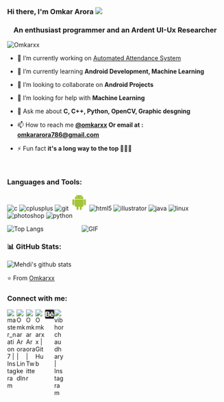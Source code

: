 ### Hi there, I'm Omkar Arora <img src="https://media.giphy.com/media/hvRJCLFzcasrR4ia7z/giphy.gif" width="25px">
<h3 align="center">An enthusiast programmer and an Ardent UI-Ux Researcher</h3>

<p align="left"> <img src="https://komarev.com/ghpvc/?username=Omkarxx" alt="Omkarxx" /> </p>

- 🔭 I’m currently working on [Automated Attendance System](https://github.com/kanitmann/pick_n_place_arduino)

- 🌱 I’m currently learning **Android Development, Machine Learning**

- 👯 I’m looking to collaborate on **Android Projects**

- 🤔 I’m looking for help with **Machine Learning**

- 💬 Ask me about **C, C++, Python, OpenCV, Graphic desgning**

- 📫 How to reach me **[@omkarxx][linkedin] Or email at : omkararora786@gmail.com**

- ⚡ Fun fact **it's a long way to the top 👾🧑‍🚀**

<br/>

### Languages and Tools:
<p align="left"><img src="https://devicons.github.io/devicon/devicon.git/icons/c/c-original.svg" alt="c" width="40" height="40"/> 
  <img src="https://devicons.github.io/devicon/devicon.git/icons/cplusplus/cplusplus-original.svg" alt="cplusplus" width="40" height="40"/>
  <img src="https://www.vectorlogo.zone/logos/git-scm/git-scm-icon.svg" alt="git" width="40" height="40"/> 
  <img src="https://github.com/devicons/devicon/blob/master/icons/android/android-original.svg" alt="Android" width="40" height="40"/> 
  <img src="https://devicons.github.io/devicon/devicon.git/icons/html5/html5-original-wordmark.svg" alt="html5" width="40" height="40"/> 
  <img src="https://www.vectorlogo.zone/logos/adobe_illustrator/adobe_illustrator-icon.svg" alt="illustrator" width="40" height="40"/> 
  <img src="https://devicons.github.io/devicon/devicon.git/icons/java/java-original-wordmark.svg" alt="java" width="40" height="40"/> 
  <img src="https://devicons.github.io/devicon/devicon.git/icons/linux/linux-original.svg" alt="linux" width="40" height="40"/>
  <img src="https://devicons.github.io/devicon/devicon.git/icons/photoshop/photoshop-plain.svg" alt="photoshop" width="40" height="40"/> 
  <img src="https://devicons.github.io/devicon/devicon.git/icons/python/python-original.svg" alt="python" width="40" height="40"/></p>
  <img align="right" alt="GIF" src="https://github.com/omkarxx/omkarxx/blob/master/31675-programming.gif" width = "330" height = "330">


![Top Langs](https://github-readme-stats.vercel.app/api/top-langs/?username=Omkarxx&color=blueviolet)

### 📊 GitHub Stats:
![Mehdi's github stats](https://github-readme-stats.vercel.app/api?username=Omkarxx&show_icons=true&hide_border=true&theme=dracula)

⭐️ From [Omkarxx](https://github.com/Omkarxx)

### Connect with me:
[<img align="left" alt="master_nation7 | Instagram" width="22px" src="https://cdn.jsdelivr.net/npm/simple-icons@v3/icons/instagram.svg" />][instagram2]
[<img align="left" alt="Omkar Arora | LinkedIn" width="22px" src="https://cdn.jsdelivr.net/npm/simple-icons@v3/icons/linkedin.svg" />][linkedin]
[<img align="left" alt="Omkar Arora | Twitter" width="22px" src="https://cdn.jsdelivr.net/npm/simple-icons@v3/icons/twitter.svg" />][twitter]
[<img align="left" alt="Omkarxx | GitHub" width="22px" src="https://cdn.jsdelivr.net/npm/simple-icons@v3/icons/github.svg" />][github]
[<img align="left" alt="Omkarxx | XDA Developers" width="22px" src="https://github.com/devicons/devicon/blob/master/icons/behance/behance-plain.svg" />][website]
[<img align="left" alt="vibhorchaudhary | Instagram" width="22px" src="https://cdn.jsdelivr.net/npm/simple-icons@v3/icons/instagram.svg" />][instagram]
<br />

[linkedin]: https://linkedin.com/in/omkarxx/
[website]: https://www.behance.net/omkarxx
[instagram]: https://www.instagram.com/arora_omkar/
[twitter]: https://twitter.com/omkararora1
[github]: https://github.com/omkarxx
[instagram2]: https://www.instagram.com/master_nation7/
